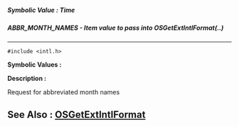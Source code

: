 ##### Symbolic Value : Time
##### ABBR_MONTH_NAMES - Item value to pass into OSGetExtIntlFormat(..)
---
```
#include <intl.h>
```

**Symbolic Values :**



**Description :**

Request for abbreviated month names


**See Also :**
[OSGetExtIntlFormat](/domino-c-api-docs/reference/Func/OSGetExtIntlFormat)
---
